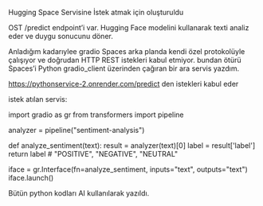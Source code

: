 Hugging Space Servisine İstek atmak için oluşturuldu

OST /predict endpoint’i var.
Hugging Face modelini kullanarak texti analiz eder ve duygu sonucunu döner.

Anladığım kadarıylee gradio Spaces arka planda kendi özel protokolüyle çalışıyor ve doğrudan HTTP REST istekleri kabul etmiyor.
bundan ötürü Spaces’i Python gradio_client üzerinden çağıran bir ara servis yazdım.

https://pythonservice-2.onrender.com/predict den istekleri kabul eder

istek atılan servis:

import gradio as gr
from transformers import pipeline

analyzer = pipeline("sentiment-analysis")

def analyze_sentiment(text):
    result = analyzer(text)[0]
    label = result['label']
    return label  # "POSITIVE", "NEGATIVE", "NEUTRAL"

iface = gr.Interface(fn=analyze_sentiment, inputs="text", outputs="text")
iface.launch()

Bütün python kodları AI kullanılarak yazıldı.
